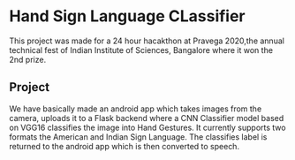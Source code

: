 # Hand Sign Language CLassifier

This project was made for a 24 hour hacakthon at Pravega 2020,the annual technical fest of Indian Institute of Sciences, Bangalore where it won the 2nd prize.


## Project

We have basically made an android app which takes images from the camera, uploads it to a Flask backend where a CNN Classifier model based on VGG16 classifies the image into Hand Gestures. It currently supports two formats the American and Indian Sign Language. The classifies label is returned to the android app which is then converted to speech.
